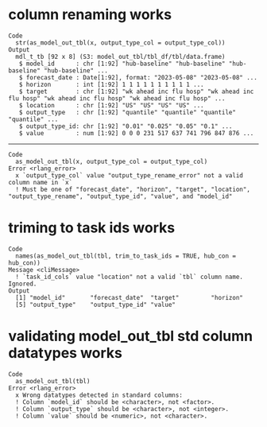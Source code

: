 # column renaming works

    Code
      str(as_model_out_tbl(x, output_type_col = output_type_col))
    Output
      mdl_t_tb [92 x 8] (S3: model_out_tbl/tbl_df/tbl/data.frame)
       $ model_id      : chr [1:92] "hub-baseline" "hub-baseline" "hub-baseline" "hub-baseline" ...
       $ forecast_date : Date[1:92], format: "2023-05-08" "2023-05-08" ...
       $ horizon       : int [1:92] 1 1 1 1 1 1 1 1 1 1 ...
       $ target        : chr [1:92] "wk ahead inc flu hosp" "wk ahead inc flu hosp" "wk ahead inc flu hosp" "wk ahead inc flu hosp" ...
       $ location      : chr [1:92] "US" "US" "US" "US" ...
       $ output_type   : chr [1:92] "quantile" "quantile" "quantile" "quantile" ...
       $ output_type_id: chr [1:92] "0.01" "0.025" "0.05" "0.1" ...
       $ value         : num [1:92] 0 0 0 231 517 637 741 796 847 876 ...

---

    Code
      as_model_out_tbl(x, output_type_col = output_type_col)
    Error <rlang_error>
      x `output_type_col` value "output_type_rename_error" not a valid column name in `x`
      ! Must be one of "forecast_date", "horizon", "target", "location", "output_type_rename", "output_type_id", "value", and "model_id"

# triming to task ids works

    Code
      names(as_model_out_tbl(tbl, trim_to_task_ids = TRUE, hub_con = hub_con))
    Message <cliMessage>
      ! `task_id_cols` value "location" not a valid `tbl` column name. Ignored.
    Output
      [1] "model_id"       "forecast_date"  "target"         "horizon"       
      [5] "output_type"    "output_type_id" "value"         

# validating model_out_tbl std column datatypes works

    Code
      as_model_out_tbl(tbl)
    Error <rlang_error>
      x Wrong datatypes detected in standard columns:
      ! Column `model_id` should be <character>, not <factor>.
      ! Column `output_type` should be <character>, not <integer>.
      ! Column `value` should be <numeric>, not <character>.

